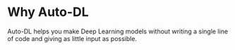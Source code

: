 # Why Auto-DL
Auto-DL helps you make Deep Learning models without writing a single line of code and giving as little input as possible. 